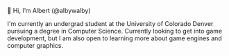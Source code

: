 👋 Hi, I’m Albert (@albywalby)

I'm currently an undergrad student at the University of Colorado Denver pursuing a degree in Computer Science. Currently looking to get into game development, but I am also open to learning more about game engines and computer graphics.

<!---
albywalby/albywalby is a ✨ special ✨ repository because its `README.md` (this file) appears on your GitHub profile.
You can click the Preview link to take a look at your changes.
--->
